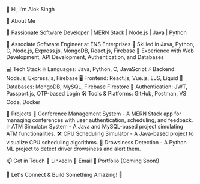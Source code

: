 👋 Hi, I’m Alok Singh

👀 About Me

🚀 Passionate Software Developer | MERN Stack | Node.js | Java | Python

🔹 Associate Software Engineer at ENS Enterprises
🔹 Skilled in Java, Python, C, Node.js, Express.js, MongoDB, React.js, Firebase
🔹 Experience with Web Development, API Development, Authentication, and Databases

💻 Tech Stack
🔥 Languages: Java, Python, C, JavaScript
⚡ Backend: Node.js, Express.js, Firebase
🖥️ Frontend: React.js, Vue.js, EJS, Liquid
💾 Databases: MongoDB, MySQL, Firebase Firestore
🔑 Authentication: JWT, Passport.js, OTP-based Login
🛠️ Tools & Platforms: GitHub, Postman, VS Code, Docker

📌 Projects
🚀 Conference Management System - A MERN Stack app for managing conferences with user authentication, scheduling, and feedback.
💡 ATM Simulator System - A Java and MySQL-based project simulating ATM functionalities.
🛠️ CPU Scheduling Simulator - A Java-based project to visualize CPU scheduling algorithms.
🧠 Drowsiness Detection - A Python ML project to detect driver drowsiness and alert them.

📫 Get in Touch
💼 LinkedIn
📧 Email
🔗 Portfolio (Coming Soon!)

🌟 Let's Connect & Build Something Amazing! 🚀



<!---
aloksinghrcr65/aloksinghrcr65 is a ✨ special ✨ repository because its `README.md` (this file) appears on your GitHub profile.
You can click the Preview link to take a look at your changes.
--->


